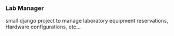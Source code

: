 ### Lab Manager

small django project to manage laboratory equipment reservations, Hardware configurations, etc...

